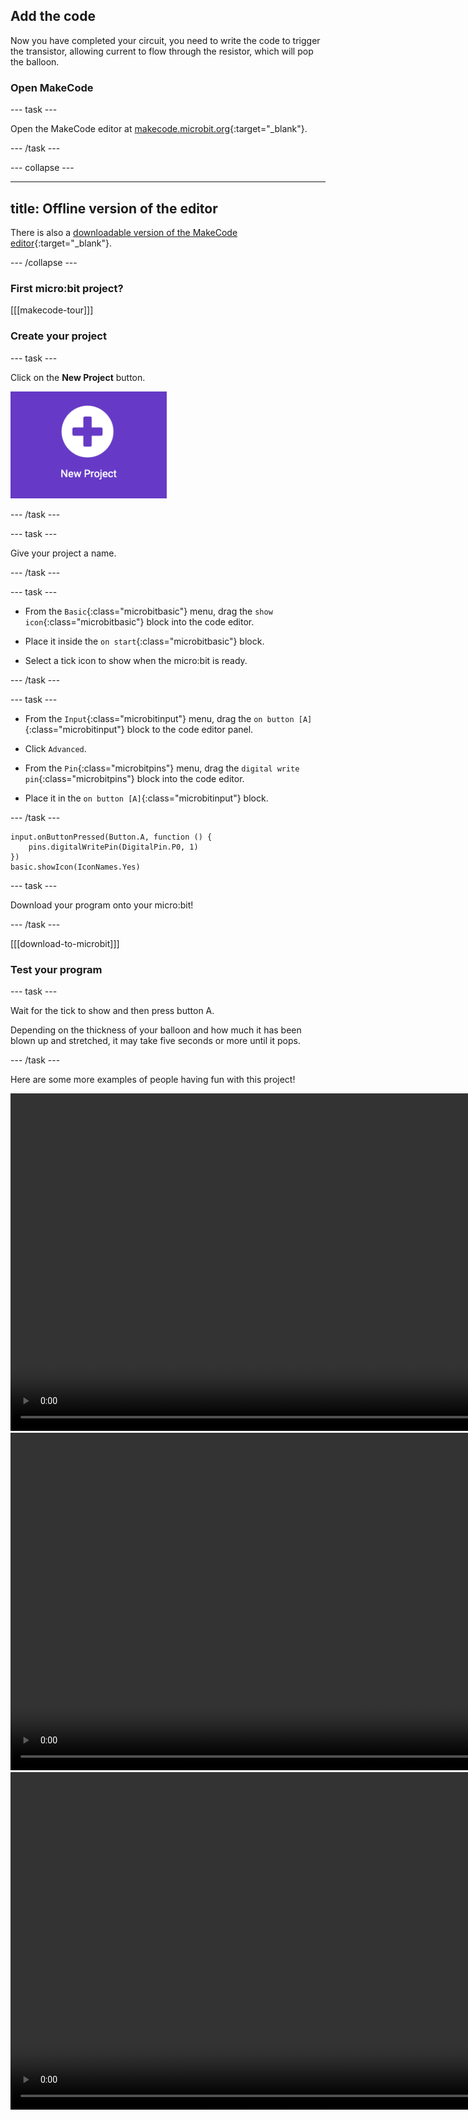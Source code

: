 ## Add the code

Now you have completed your circuit, you need to write the code to trigger the transistor, allowing current to flow through the resistor, which will pop the balloon.

### Open MakeCode

--- task ---

Open the MakeCode editor at [makecode.microbit.org](https://makecode.microbit.org){:target="_blank"}.

--- /task ---

--- collapse ---

---
title: Offline version of the editor
---

There is also a [downloadable version of the MakeCode editor](https://makecode.microbit.org/offline-app){:target="_blank"}.

--- /collapse ---

### First micro:bit project?

[[[makecode-tour]]]

### Create your project

--- task ---

Click on the **New Project** button.

<img src="images/new-project-button.png" alt="The New Project button inside MakeCode." width="250"/>

--- /task ---

--- task ---

Give your project a name. 

--- /task ---

--- task ---

- From the `Basic`{:class="microbitbasic"} menu, drag the `show icon`{:class="microbitbasic"} block into the code editor. 
  
- Place it inside the  `on start`{:class="microbitbasic"} block. 

- Select a tick icon to show when the micro:bit is ready.

--- /task ---

--- task ---

- From the `Input`{:class="microbitinput"} menu, drag the `on button [A]`{:class="microbitinput"} block to the code editor panel.

- Click `Advanced`. 
  
- From the `Pin`{:class="microbitpins"} menu, drag the `digital write pin`{:class="microbitpins"} block into the code editor. 

- Place it in the `on button [A]`{:class="microbitinput"} block.

--- /task ---

```microbit
input.onButtonPressed(Button.A, function () {
    pins.digitalWritePin(DigitalPin.P0, 1)
})
basic.showIcon(IconNames.Yes)
```

--- task ---

Download your program onto your micro:bit!

--- /task ---

[[[download-to-microbit]]]

### Test your program

--- task ---

Wait for the tick to show and then press button A.

Depending on the thickness of your balloon and how much it has been blown up and stretched, it may take five seconds or more until it pops.

--- /task ---

Here are some more examples of people having fun with this project!

<html>
<video width="960" height="540" controls>
<source src="images/popv1.mp4" type="video/mp4">
<source src="images/popv1.ogv" type="video/ogv">
Your browser does not support the video tag.
</video>
</html>
<html>
<video width="960" height="540" controls>
<source src="images/popv2.mp4" type="video/mp4">
<source src="images/popv2.ogv" type="video/ogv">
Your browser does not support the video tag.
</video>
</html>
<html>
<video width="960" height="540" controls>
<source src="images/pop3.mp4" type="video/mp4">
<source src="images/pop3.ogv" type="video/ogv">
Your browser does not support the video tag.
</video>
</html>

